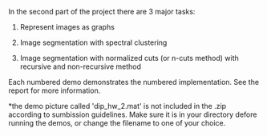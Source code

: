 In the second part of the project there are 3 major tasks:

1) Represent images as graphs

2) Image segmentation with spectral clustering

3) Image segmentation with  normalized cuts (or n-cuts method) with recursive and non-recursive method

Each numbered demo demonstrates the numbered implementation. See the report for more information. 

*the demo picture called 'dip_hw_2.mat' is not included in the .zip according to sumbission guidelines. Make sure it is in your directory defore running
the demos, or change the filename to one of your choice. 
